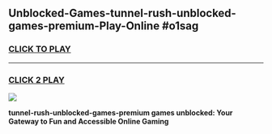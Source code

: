 
## Unblocked-Games-tunnel-rush-unblocked-games-premium-Play-Online #o1sag
<h3>
<a href="https://news.freeplayer.one?title=tunnel-rush-unblocked-games-premium&ref=3">CLICK TO PLAY</a></h3>
<hr>

<h3>
<a href="https://news.freeplayer.one?title=tunnel-rush-unblocked-games-premium&ref=3">CLICK 2 PLAY</a>
  
</h3>

<a href="https://news.freeplayer.one?title=tunnel-rush-unblocked-games-premium&ref=3"><img src="https://clearcache.store/games.png"></a>


**tunnel-rush-unblocked-games-premium games unblocked: Your Gateway to Fun and Accessible Online Gaming**
